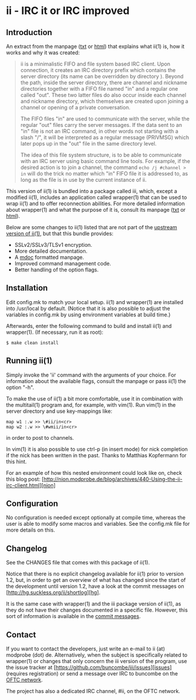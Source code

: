 ii - IRC it or IRC improved
===========================

Introduction
------------
An extract from the manpage ([txt][ii_man_txt] or [html][ii_man_html]) that
explains what ii(1) is, how it works and why it was created:

> ii is a minimalistic FIFO and file system based IRC client. Upon connection,
> it creates an IRC directory prefix which contains the server directory (its
> name can be overridden by directory ). Beyond the path, inside the server
> directory, there are channel and nickname directories together with a FIFO
> file named "in" and a regular one called "out".  These two latter files do
> also occur inside each channel and nickname directory, which themselves are
> created upon joining a channel or opening of a private conversation.
>
> The FIFO files "in" are used to communicate with the server, while the
> regular "out" files carry the server messages. If the data sent to an "in"
> file is not an IRC command, in other words not starting with a slash "/", it
> will be interpreted as a regular message (PRIVMSG) which later pops up in the
> "out" file in the same directory level.
>
> The idea of this file system structure, is to be able to communicate with an
> IRC server using basic command line tools. For example, if the desired action
> is to join a channel, the command `echo /j #channel > in` will do the trick no
> matter which "in" FIFO file it is addressed to, as long as the file is in use
> by the current instance of ii.

This version of ii(1) is bundled into a package called iii, which, except a
modified ii(1), includes an application called wrapper(1) that can be used to
wrap ii(1) and to offer reconnection abilities. For more detailed information
about wrapper(1) and what the purpose of it is, consult its manpage
([txt][wrapper_man_txt] or [html][wrapper_man_html]).

Below are some changes to ii(1) listed that are not part of the [upstream
version of ii(1)][ii], but that this bundle provides:

* SSLv2/SSLv3/TLSv1 encryption.
* More detailed documentation.
* A [mdoc][mdoc] formatted manpage.
* Improved command management code.
* Better handling of the option flags.

Installation
------------
Edit config.mk to match your local setup. ii(1) and wrapper(1) are installed
into /usr/local by default. (Notice that it is also possible to adjust the
variables in config.mk by using environment variables at build time.)

Afterwards, enter the following command to build and install ii(1) and
wrapper(1). (If necessary, run it as root):

	$ make clean install

Running ii(1)
-------------
Simply invoke the 'ii' command with the arguments of your choice. For
information about the available flags, consult the manpage or pass ii(1) the
option "-h".

To make the use of ii(1) a bit more comfortable, use it in combination with the
multitail(1) program and, for example, with vim(1). Run vim(1) in the server
directory and use key-mappings like:

	map w1 :.w >> \#ii/in<cr>
	map w2 :.w >> \#wmii/in<cr>

in order to post to channels.

In vim(1) it is also possible to use ctrl-p (in insert mode) for nick
completion if the nick has been written in the past. Thanks to Matthias
Kopfermann for this hint.

For an example of how this nested environment could look like on, check this
blog post:
[http://nion.modprobe.de/blog/archives/440-Using-the-ii-irc-client.html][nion]

Configuration
-------------
No configuration is needed except optionally at compile time, whereas the user
is able to modify some macros and variables. See the config.mk file for more
details on this.

Changelog
---------
See the CHANGES file that comes with this package of ii(1).

Notice that there is no explicit changelog available for ii(1) prior to version
1.2, but, in order to get an overview of what has changed since the start of
the development until version 1.2, have a look at the commit messages on
[http://hg.suckless.org/ii/shortlog][hg].

It is the same case with wrapper(1) and the iii package version of ii(1), as
they do not have their changes documented in a specific file. However, this
sort of information is available in the [commit messages][gh_commits].

Contact
-------
If you want to contact the developers, just write an e-mail to ii (at) modprobe
(dot) de. Alternatively, when the subject is specifically related to wrapper(1)
or changes that only concern the iii version of the program, use the
issue tracker at [https://github.com/buncombe/iii/issues][issues] (requires
registration) or send a message over IRC to buncombe on the [OFTC
network][oftc].

The project has also a dedicated IRC channel, #ii, on the OFTC network.

[nion]: http://nion.modprobe.de/blog/archives/440-Using-the-ii-irc-client.html
[hg]: http://hg.suckless.org/ii/shortlog
[ii_man_txt]: http://buncombe.github.com/iii/ii.1.txt
[ii_man_html]: http://buncombe.github.com/iii/ii.1.html
[wrapper_man_txt]: http://buncombe.github.com/iii/wrapper.1.txt
[wrapper_man_html]: http://buncombe.github.com/iii/wrapper.1.html
[issues]: https://github.com/buncombe/iii/issues
[ii]: http://tools.suckless.org/ii/
[mdoc]: https://secure.wikimedia.org/wikipedia/en/wiki/Mandoc
[oftc]: http://www.oftc.net/oftc/
[gh_commits]: https://github.com/buncombe/iii/commits/
